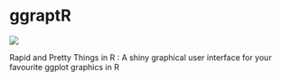 # ggraptR
![](http://cranlogs.r-pkg.org/badges/ggraptR)

Rapid and Pretty Things in R : A shiny graphical user interface for your favourite ggplot graphics in R
